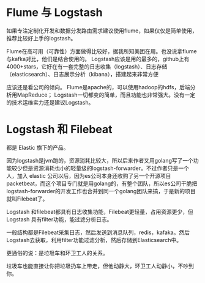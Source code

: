 

Flume 与 Logstash
===========
如果专注定制化开发和数据分发路由需求建议使用flume，如果仅仅是简单使用，推荐比较好上手的logstash。

Flume在高可用（可靠性）方面做得比较好，据我所知美团在用。也没说拿flume与kafka对比，他们是结合使用的。
Logstash应该是用的最多的，github上有4000+stars，它好在有一套完整的日志收集（logstash）、日志存储（elasticsearch）、日志展示分析（kibana），搭建起来非常方便

应该还是看公司的倾向。
Flume是apache的，可以使用hadoop的hdfs，后端分析用MapReduce；
Logstash一切都变的简单，而且功能也非常强大。没有一定的技术运维实力还是建议Logstash。




Logstash 和 Filebeat
===========
都是 Elastic 旗下的产品。

因为logstash是jvm跑的，资源消耗比较大，所以后来作者又用golang写了一个功能较少但是资源消耗也小的轻量级的logstash-forwarder。不过作者只是一个人，加入 elastic 公司以后，因为es公司本身还收购了另一个开源项目packetbeat，而这个项目专门就是用golang的，有整个团队，所以es公司干脆把logstash-forwarder的开发工作也合并到同一个golang团队来搞，于是新的项目就叫Filebeat了。


Logstash 和filebeat都具有日志收集功能，Filebeat更轻量，占用资源更少，但Logstash 具有filter功能，能过滤分析日志。

一般结构都是Filebeat采集日志，然后发送到消息队列，redis，kafaka。然后Logstash去获取，利用filter功能过滤分析，然后存储到Elasticsearch中。



更通俗的说：是垃圾车和环卫工人的关系。

垃圾车也能直接让你把垃圾扔车上带走，但他动静大，环卫工人动静小，不吵到你。









